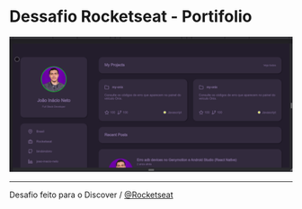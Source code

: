# Dessafio Rocketseat - Portifolio

<img src="assets/images/Preview.gif" />

 ---------------
 Desafio feito para o Discover / [@Rocketseat](https://github.com/Rocketseat)
